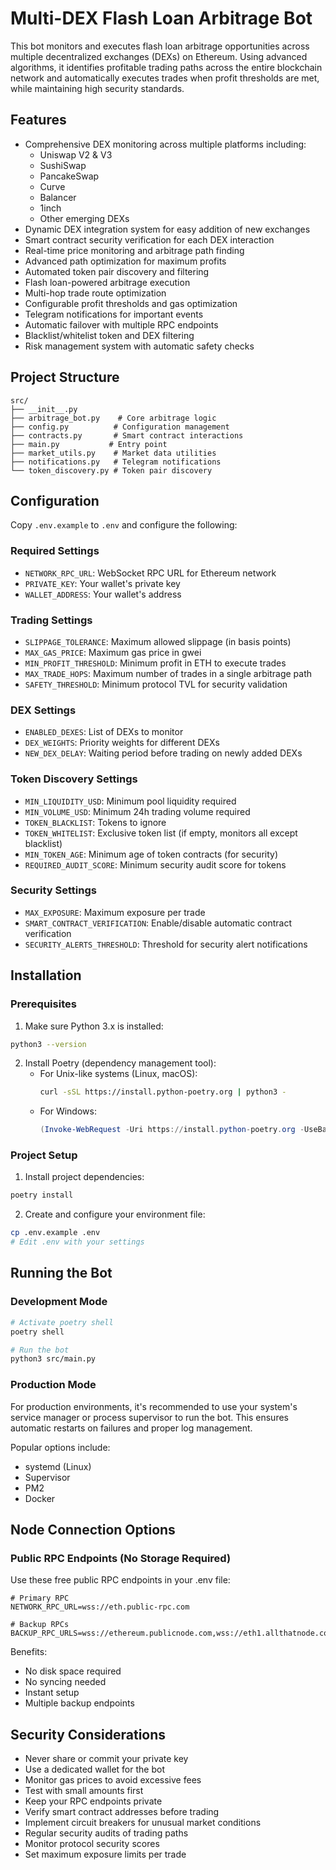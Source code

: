 # Multi-DEX Flash Loan Arbitrage Bot

This bot monitors and executes flash loan arbitrage opportunities across multiple decentralized exchanges (DEXs) on Ethereum. Using advanced algorithms, it identifies profitable trading paths across the entire blockchain network and automatically executes trades when profit thresholds are met, while maintaining high security standards.

## Features

- Comprehensive DEX monitoring across multiple platforms including:
  - Uniswap V2 & V3
  - SushiSwap
  - PancakeSwap
  - Curve
  - Balancer
  - 1inch
  - Other emerging DEXs
- Dynamic DEX integration system for easy addition of new exchanges
- Smart contract security verification for each DEX interaction
- Real-time price monitoring and arbitrage path finding
- Advanced path optimization for maximum profits
- Automated token pair discovery and filtering
- Flash loan-powered arbitrage execution
- Multi-hop trade route optimization
- Configurable profit thresholds and gas optimization
- Telegram notifications for important events
- Automatic failover with multiple RPC endpoints
- Blacklist/whitelist token and DEX filtering
- Risk management system with automatic safety checks

## Project Structure

```
src/
├── __init__.py
├── arbitrage_bot.py    # Core arbitrage logic
├── config.py          # Configuration management
├── contracts.py       # Smart contract interactions
├── main.py           # Entry point
├── market_utils.py    # Market data utilities
├── notifications.py   # Telegram notifications
└── token_discovery.py # Token pair discovery
```

## Configuration

Copy `.env.example` to `.env` and configure the following:

### Required Settings

- `NETWORK_RPC_URL`: WebSocket RPC URL for Ethereum network
- `PRIVATE_KEY`: Your wallet's private key
- `WALLET_ADDRESS`: Your wallet's address

### Trading Settings

- `SLIPPAGE_TOLERANCE`: Maximum allowed slippage (in basis points)
- `MAX_GAS_PRICE`: Maximum gas price in gwei
- `MIN_PROFIT_THRESHOLD`: Minimum profit in ETH to execute trades
- `MAX_TRADE_HOPS`: Maximum number of trades in a single arbitrage path
- `SAFETY_THRESHOLD`: Minimum protocol TVL for security validation

### DEX Settings

- `ENABLED_DEXES`: List of DEXs to monitor
- `DEX_WEIGHTS`: Priority weights for different DEXs
- `NEW_DEX_DELAY`: Waiting period before trading on newly added DEXs

### Token Discovery Settings

- `MIN_LIQUIDITY_USD`: Minimum pool liquidity required
- `MIN_VOLUME_USD`: Minimum 24h trading volume required
- `TOKEN_BLACKLIST`: Tokens to ignore
- `TOKEN_WHITELIST`: Exclusive token list (if empty, monitors all except blacklist)
- `MIN_TOKEN_AGE`: Minimum age of token contracts (for security)
- `REQUIRED_AUDIT_SCORE`: Minimum security audit score for tokens

### Security Settings

- `MAX_EXPOSURE`: Maximum exposure per trade
- `SMART_CONTRACT_VERIFICATION`: Enable/disable automatic contract verification
- `SECURITY_ALERTS_THRESHOLD`: Threshold for security alert notifications

## Installation

### Prerequisites

1. Make sure Python 3.x is installed:
```bash
python3 --version
```

2. Install Poetry (dependency management tool):
   - For Unix-like systems (Linux, macOS):
     ```bash
     curl -sSL https://install.python-poetry.org | python3 -
     ```
   - For Windows:
     ```powershell
     (Invoke-WebRequest -Uri https://install.python-poetry.org -UseBasicParsing).Content | py -
     ```

### Project Setup

1. Install project dependencies:
```bash
poetry install
```

2. Create and configure your environment file:
```bash
cp .env.example .env
# Edit .env with your settings
```

## Running the Bot

### Development Mode

```bash
# Activate poetry shell
poetry shell

# Run the bot
python3 src/main.py
```

### Production Mode

For production environments, it's recommended to use your system's service manager or process supervisor to run the bot. This ensures automatic restarts on failures and proper log management.

Popular options include:
- systemd (Linux)
- Supervisor
- PM2
- Docker

## Node Connection Options

### Public RPC Endpoints (No Storage Required)

Use these free public RPC endpoints in your .env file:

```
# Primary RPC
NETWORK_RPC_URL=wss://eth.public-rpc.com

# Backup RPCs
BACKUP_RPC_URLS=wss://ethereum.publicnode.com,wss://eth1.allthatnode.com,wss://1rpc.io/eth
```

Benefits:
- No disk space required
- No syncing needed
- Instant setup
- Multiple backup endpoints

## Security Considerations

- Never share or commit your private key
- Use a dedicated wallet for the bot
- Monitor gas prices to avoid excessive fees
- Test with small amounts first
- Keep your RPC endpoints private
- Verify smart contract addresses before trading
- Implement circuit breakers for unusual market conditions
- Regular security audits of trading paths
- Monitor protocol security scores
- Set maximum exposure limits per trade